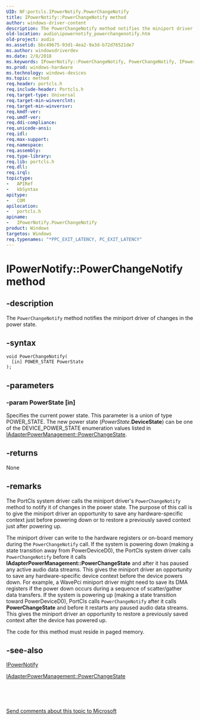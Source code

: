 ```yaml
---
UID: NF:portcls.IPowerNotify.PowerChangeNotify
title: IPowerNotify::PowerChangeNotify method
author: windows-driver-content
description: The PowerChangeNotify method notifies the miniport driver of changes in the power state.
old-location: audio\ipowernotify_powerchangenotify.htm
old-project: audio
ms.assetid: bbc49675-93d1-4ea2-9a3d-b72d76521de7
ms.author: windowsdriverdev
ms.date: 2/8/2018
ms.keywords: IPowerNotify::PowerChangeNotify, PowerChangeNotify, IPowerNotify interface [Audio Devices], PowerChangeNotify method, IPowerNotify, PowerChangeNotify method [Audio Devices], IPowerNotify interface, audio.ipowernotify_powerchangenotify, audmp-routines_14b6d53d-cf30-47d1-bace-402fe4e5d7ba.xml, PowerChangeNotify method [Audio Devices], portcls/IPowerNotify::PowerChangeNotify
ms.prod: windows-hardware
ms.technology: windows-devices
ms.topic: method
req.header: portcls.h
req.include-header: Portcls.h
req.target-type: Universal
req.target-min-winverclnt: 
req.target-min-winversvr: 
req.kmdf-ver: 
req.umdf-ver: 
req.ddi-compliance: 
req.unicode-ansi: 
req.idl: 
req.max-support: 
req.namespace: 
req.assembly: 
req.type-library: 
req.lib: portcls.h
req.dll: 
req.irql: 
topictype:
-	APIRef
-	kbSyntax
apitype:
-	COM
apilocation:
-	portcls.h
apiname:
-	IPowerNotify.PowerChangeNotify
product: Windows
targetos: Windows
req.typenames: "*PPC_EXIT_LATENCY, PC_EXIT_LATENCY"
---
```


# IPowerNotify::PowerChangeNotify method


## -description


The <code>PowerChangeNotify</code> method notifies the miniport driver of changes in the power state.


## -syntax


````
void PowerChangeNotify(
  [in] POWER_STATE PowerState
);
````


## -parameters




### -param PowerState [in]

Specifies the current power state. This parameter is a union of type POWER_STATE. The new power state (<i>PowerState</i>.<b>DeviceState</b>) can be one of the DEVICE_POWER_STATE enumeration values listed in <a href="https://msdn.microsoft.com/library/windows/hardware/ff536488">IAdapterPowerManagement::PowerChangeState</a>.


## -returns



None




## -remarks



The PortCls system driver calls the miniport driver's <code>PowerChangeNotify</code> method to notify it of changes in the power state. The purpose of this call is to give the miniport driver an opportunity to save any hardware-specific context just before powering down or to restore a previously saved context just after powering up.

The miniport driver can write to the hardware registers or on-board memory during the <code>PowerChangeNotify</code> call. If the system is powering down (making a state transition away from PowerDeviceD0), the PortCls system driver calls <code>PowerChangeNotify</code> before it calls <b>IAdapterPowerManagement::PowerChangeState</b> and after it has paused any active audio data streams. This gives the miniport driver an opportunity to save any hardware-specific device context before the device powers down. For example, a WavePci miniport driver might need to save its DMA registers if the power down occurs during a sequence of scatter/gather data transfers. If the system is powering up (making a state transition toward PowerDeviceD0), PortCls calls <code>PowerChangeNotify</code> after it calls <b>PowerChangeState</b> and before it restarts any paused audio data streams. This gives the miniport driver an opportunity to restore a previously saved context after the device has powered up.

The code for this method must reside in paged memory.




## -see-also

<a href="..\portcls\nn-portcls-ipowernotify.md">IPowerNotify</a>



<a href="https://msdn.microsoft.com/library/windows/hardware/ff536488">IAdapterPowerManagement::PowerChangeState</a>



 

 

<a href="mailto:wsddocfb@microsoft.com?subject=Documentation%20feedback [audio\audio]:%20IPowerNotify::PowerChangeNotify method%20 RELEASE:%20(2/8/2018)&amp;body=%0A%0APRIVACY STATEMENT%0A%0AWe use your feedback to improve the documentation. We don't use your email address for any other purpose, and we'll remove your email address from our system after the issue that you're reporting is fixed. While we're working to fix this issue, we might send you an email message to ask for more info. Later, we might also send you an email message to let you know that we've addressed your feedback.%0A%0AFor more info about Microsoft's privacy policy, see http://privacy.microsoft.com/en-us/default.aspx." title="Send comments about this topic to Microsoft">Send comments about this topic to Microsoft</a>

